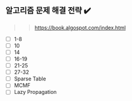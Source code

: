 ## 알고리즘 문제 해결 전략 :heavy_check_mark:

>> https://book.algospot.com/index.html

- [ ] 1-8 <br>
- [ ] 10 <br>
- [ ] 14 <br>
- [ ] 16-19 <br>
- [ ] 21-25 <br>
- [ ] 27-32 <br>
- [ ] Sparse Table <br>
- [ ] MCMF <br>
- [ ] Lazy Propagation <br>
